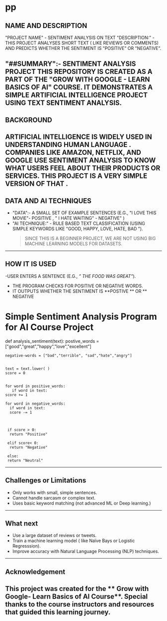 # pp
##  NAME AND DESCRIPTION
"PROJECT NAME" - SENTIMENT ANALYSIS ON TEXT 
"DESCRIPTION:" - THIS PROJECT ANALYSES SHORT TEXT ( LIKE REVIEWS OR COMMENTS) AND PREDICTS WHETHER THE SENTIMENT IS "POSITIVE" OR "NEGATIVE".

"##SUMMARY":-
  SENTIMENT ANALYSIS PROJECT
THIS REPOSITORY IS CREATED AS A PART OF THE "GROW WITH GOOGLE - LEARN BASICS OF AI" COURSE.
IT DEMONSTRATES A SIMPLE ARTIFICIAL INTELLIGENCE PROJECT USING TEXT SENTIMENT ANALYSIS.
-----------------------

##  BACKGROUND
ARTIFICIAL INTELLIGENCE IS WIDELY USED IN UNDERSTANDING HUMAN LANGUAGE . COMPANIES LIKE AMAZON, NETFLIX, AND GOOGLE USE SENTIMENT ANALYSIS TO KNOW WHAT USERS FEEL ABOUT THEIR PRODUCTS OR SERVICES.
THIS PROJECT IS A VERY SIMPLE VERSION OF THAT . 
-------------

##  DATA AND AI TECHNIQUES
- "DATA":- A SMALL SET OF EXAMPLE SENTENCES (E.G., "I LOVE THIS MOVIE"- POSITIVE ,  " I HATE WAITING" - NEGATIVE" )
- "AI TECHNIQUE:" - RULE BASED TEXT CLASSIFICATION (USING SIMPLE KEYWORDS LIKE "GOOD, HAPPY, LOVE, HATE, BAD ").
  > SINCE THIS IS A BEGINNER PROJECT, WE ARE NOT USING BIG MACHINE LEARNING MODELS FOR DATASETS.
--------------

##  HOW IT IS USED 
-USER ENTERS A SENTENCE  (E.G.,  *” THE FOOD WAS GREAT”*).
- THE PROGRAM CHECKS FOR POSITIVE OR NEGATIVE WORDS.
- IT OUTPUTS WHETHER THE SENTIMENT IS **POSTIVE ** OR ** NEGATIVE


# Simple Sentiment Analysis Program for AI Course Project


def analysis_sentiment(text):
    postive_words = ["good","great","happy","love","excellent"]
    
    negative-words = ["bad","terrible", "sad","hate","angry"]


    text = text.lower( )
    score = 0
    

    for word in positive_words:
       if word in text:
	score += 1

    for word in negative_words:
      if word in text:
      score -= 1

  

     if score > 0:
      return "Positive"
     
     elif score< 0:
      return "Negative"

     else:
     return "Neutral"
--------------

##   Challenges or Limitations
-	Only works with small, simple sentences.
-	Cannot handle sarcasm or complex text.
-	Uses basic keyword matching (not advanced ML or Deep learning.)
------------

##  What  next
-	Use a large dataset of reviews or  tweets.
-	Train a machine learning model ( like Naïve Bays or Logistic Regresssion).
-	Improve accuracy with Natural Language Processing (NLP) techniques.

--------------
##  Acknowledgement
This project was created for the  ** Grow with Google- Learn Basics of AI Course**.
Special thanks to the course instructors and resources that guided this learning journey.
--------------

  
